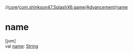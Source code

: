 //[core](../../../index.md)/[com.shinkson47.SplashX6.game](../index.md)/[Advancement](index.md)/[name](name.md)

# name

[jvm]\
val [name](name.md): [String](https://kotlinlang.org/api/latest/jvm/stdlib/kotlin/-string/index.html)
